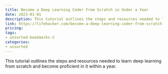 ```yaml
---
title: Become a Deep Learning Coder From Scratch in Under a Year
date: 2023-01-01
description: This tutorial outlines the steps and resources needed to learn deep learning from scratch and become proficient in it within a year.
link: https://lifehacker.com/become-a-deep-learning-coder-from-scratch-in-under-a-ye-1822763353
pricing: 
tags: 
- unsorted-bookmarks-2 
categories: 
- unsorted 
---
```


This tutorial outlines the steps and resources needed to learn deep learning from scratch and become proficient in it within a year.